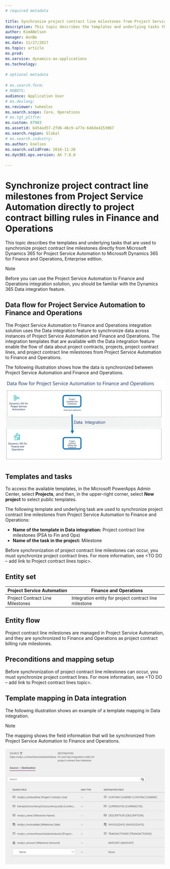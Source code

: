 ```yaml
---
# required metadata

title: Synchronize project contract line milestones from Project Service Automation directly to project contract billing rules in Finance and Operations
description: This topic describes the templates and underlying tasks that are used to synchronize project contract line milestones directly from Microsoft Dynamics 365 for Project Service Automation to Microsoft Dynamics 365 for Finance and Operations, Enterprise edition.
author: KimANelson
manager: AnnBe
ms.date: 11/27/2017
ms.topic: article
ms.prod: 
ms.service: dynamics-ax-applications
ms.technology: 

# optional metadata

# ms.search.form: 
# ROBOTS: 
audience: Application User
# ms.devlang: 
ms.reviewer: twheeloc
ms.search.scope: Core, Operations
# ms.tgt_pltfrm: 
ms.custom: 87983
ms.assetid: b454ad57-2fd6-46c9-a77e-646de4153067
ms.search.region: Global
# ms.search.industry: 
ms.author: knelson
ms.search.validFrom: 2016-11-28
ms.dyn365.ops.version: AX 7.0.0

---
```


# Synchronize project contract line milestones from Project Service Automation directly to project contract billing rules in Finance and Operations

This topic describes the templates and underlying tasks that are used to synchronize project contract line milestones directly from Microsoft Dynamics 365 for Project Service Automation to Microsoft Dynamics 365 for Finance and Operations, Enterprise edition.

> [!NOTE]
> Before you can use the Project Service Automation to Finance and Operations integration solution, you should be familiar with the Dynamics 365 Data integration feature.

## Data flow for Project Service Automation to Finance and Operations

The Project Service Automation to Finance and Operations integration solution uses the Data integration feature to synchronize data across instances of Project Service Automation and Finance and Operations. The integration templates that are available with the Data integration feature enable the flow of data about project contracts, projects, project contract lines, and project contract line milestones from Project Service Automation to Finance and Operations.

The following illustration shows how the data is synchronized between Project Service Automation and Finance and Operations.

[![Data flow for Project Service Automation integration with Finance and Operations](./media/ProjectContractLineMilestonesFlow.JPG)](./media/ProjectContractLineMilestonesFlow.JPG)

## Templates and tasks

To access the available templates, in the Microsoft PowerApps Admin Center, select **Projects**, and then, in the upper-right corner, select **New project** to select public templates.

The following template and underlying task are used to synchronize project contract line milestones from Project Service Automation to Finance and Operations:

- **Name of the template in Data integration:** Project contract line milestones (PSA to Fin and Ops)
- **Name of the task in the project:** Milestone

Before synchronization of project contract line milestones can occur, you must synchronize project contract lines. For more information, see <TO DO – add link to Project contract lines topic>.

## Entity set

| Project Service Automation       | Finance and Operations                                 |
|----------------------------------|--------------------------------------------------------|
| Project Contract Line Milestones | Integration entity for project contract line milestone |

## Entity flow

Project contract line milestones are managed in Project Service Automation, and they are synchronized to Finance and Operations as project contract billing rule milestones.

## Preconditions and mapping setup

Before synchronization of project contract line milestones can occur, you must synchronize project contract lines. For more information, see <TO DO – add link to Project contract lines topic>.

## Template mapping in Data integration

The following illustration shows an example of a template mapping in Data integration.

> [!NOTE]
> The mapping shows the field information that will be synchronized from Project Service Automation to Finance and Operations.

[![Template mapping](./media/ProjectContractLineMilestonesMapping.JPG)](./media/ProjectContractLineMilestonesMapping.JPG)
